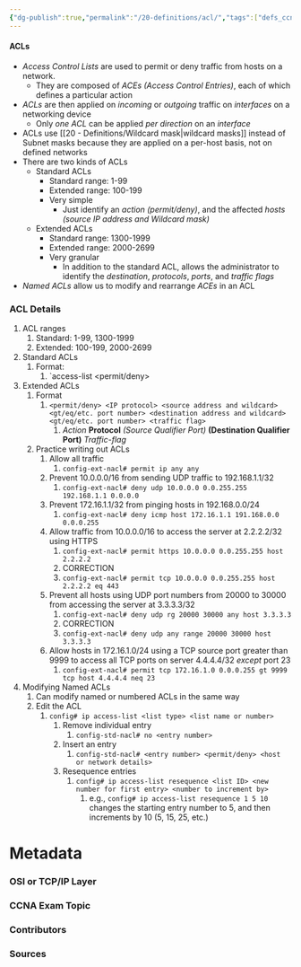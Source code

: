 ```yaml
---
{"dg-publish":true,"permalink":"/20-definitions/acl/","tags":["defs_ccna"]}
---
```


#### ACLs
- *Access Control Lists* are used to permit or deny traffic from hosts on a network.
	- They are composed of *ACEs (Access Control Entries)*, each of which defines a particular action
- *ACLs* are then applied on *incoming* or *outgoing* traffic on *interfaces* on a networking device
	- Only *one ACL* can be applied *per direction* on an *interface*
- ACLs use [[20 - Definitions/Wildcard mask\|wildcard masks]] instead of Subnet masks because they are applied on a per-host basis, not on defined networks
- There are two kinds of ACLs
	- Standard ACLs
		- Standard range: 1-99
		- Extended range: 100-199
		- Very simple
			- Just identify an *action (permit/deny)*, and the affected *hosts (source IP address and Wildcard mask)*
	- Extended ACLs
		- Standard range: 1300-1999
		- Extended range: 2000-2699
		- Very granular
			- In addition to the standard ACL, allows the administrator to identify the *destination*, *protocols*, *ports*, and *traffic flags*
- *Named ACLs* allow us to modify and rearrange *ACEs* in an ACL

### ACL Details
1. ACL ranges
	1. Standard: 1-99, 1300-1999
	2. Extended: 100-199, 2000-2699
2. Standard ACLs
	1. Format:
		1. `access-list <ACL number> <permit/deny> <source-IP> <wildcard mask>
3. Extended ACLs
	1. Format
		1. `<permit/deny> <IP protocol> <source address and wildcard> <gt/eq/etc. port number> <destination address and wildcard> <gt/eq/etc. port number> <traffic flag>` 
			1. *Action* **Protocol** *(Source Qualifier Port)* **(Destination Qualifier Port)** *Traffic-flag*
	2. Practice writing out ACLs
		1. Allow all traffic
			1. `config-ext-nacl# permit ip any any`
		2. Prevent 10.0.0.0/16 from sending UDP traffic to 192.168.1.1/32
			1. `config-ext-nacl# deny udp 10.0.0.0 0.0.255.255 192.168.1.1 0.0.0.0`
		3. Prevent 172.16.1.1/32 from pinging hosts in 192.168.0.0/24
			1. `config-ext-nacl# deny icmp host 172.16.1.1 191.168.0.0 0.0.0.255`
		4. Allow traffic from 10.0.0.0/16 to access the server at 2.2.2.2/32 using HTTPS
			1. `config-ext-nacl# permit https 10.0.0.0 0.0.255.255 host 2.2.2.2`
			2. CORRECTION
			3. `config-ext-nacl# permit tcp 10.0.0.0 0.0.255.255 host 2.2.2.2 eq 443`
		5. Prevent all hosts using UDP port numbers from 20000 to 30000 from accessing the server at 3.3.3.3/32
			1. `config-ext-nacl# deny udp rg 20000 30000 any host 3.3.3.3`
			2. CORRECTION
			3. `config-ext-nacl# deny udp any range 20000 30000 host 3.3.3.3`
		6. Allow hosts in 172.16.1.0/24 using a TCP source port greater than 9999 to access all TCP ports on server 4.4.4.4/32 *except* port 23
			1. `config-ext-nacl# permit tcp 172.16.1.0 0.0.0.255 gt 9999 tcp host 4.4.4.4 neq 23`
4. Modifying Named ACLs
	1. Can modify named or numbered ACLs in the same way
	2. Edit the ACL
		1. `config# ip access-list <list type> <list name or number>`
			1. Remove individual entry
				1. `config-std-nacl# no <entry number>`
			2. Insert an entry
				1. `config-std-nacl# <entry number> <permit/deny> <host or network details>`
			3. Resequence entries
				1. `config# ip access-list resequence <list ID> <new number for first entry> <number to increment by>`
					1. e.g., `config# ip access-list resequence 1 5 10` changes the starting entry number to 5, and then increments by 10 (5, 15, 25, etc.)


# Metadata
### OSI or TCP/IP Layer

### CCNA Exam Topic

### Contributors

### Sources

